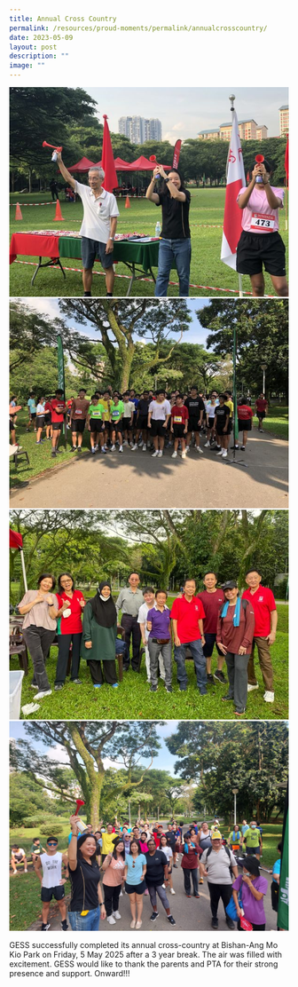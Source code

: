 ```yaml
---
title: Annual Cross Country
permalink: /resources/proud-moments/permalink/annualcrosscountry/
date: 2023-05-09
layout: post
description: ""
image: ""
---
```

![](/images/sports%20day%201.jpg)
<br>
![](/images/sports%20day%202.jpg)
<br>
![](/images/sports%20day%203.jpg)
<br>
![](/images/sports%20day%204.jpg)
<br>

GESS successfully completed its annual cross-country at Bishan-Ang Mo Kio Park on Friday, 5 May 2025 after a 3 year break. The air was filled with excitement. GESS would like to thank the parents and PTA for their strong presence and support. Onward!!!

